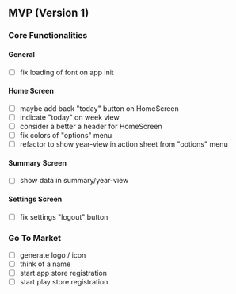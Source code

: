 ## MVP (Version 1)

### Core Functionalities

#### General
- [ ] fix loading of font on app init

#### Home Screen
- [ ] maybe add back "today" button on HomeScreen
- [ ] indicate "today" on week view
- [ ] consider a better a header for HomeScreen
- [ ] fix colors of "options" menu
- [ ] refactor to show year-view in action sheet from "options" menu

#### Summary Screen
- [ ] show data in summary/year-view

#### Settings Screen
- [ ] fix settings "logout" button

### Go To Market
- [ ] generate logo / icon
- [ ] think of a name
- [ ] start app store registration
- [ ] start play store registration